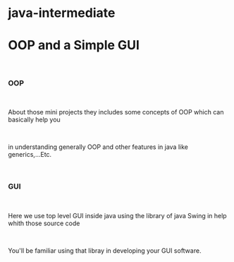 # java-intermediate
<h1>OOP and a Simple GUI</h1></br>
<h3>OOP</3></h3></br>
<p>About those mini projects they includes some concepts of OOP which can basically help you</p></br>
<p>in understanding generally OOP and other features in java like generics,...Etc.<p></br>
<h3>GUI</3></h3></br>
<p>Here we use top level GUI inside java using the library of java Swing in help whith those source code</p></br>
<p>You'll be familiar using that libray in developing your GUI software.</p>
